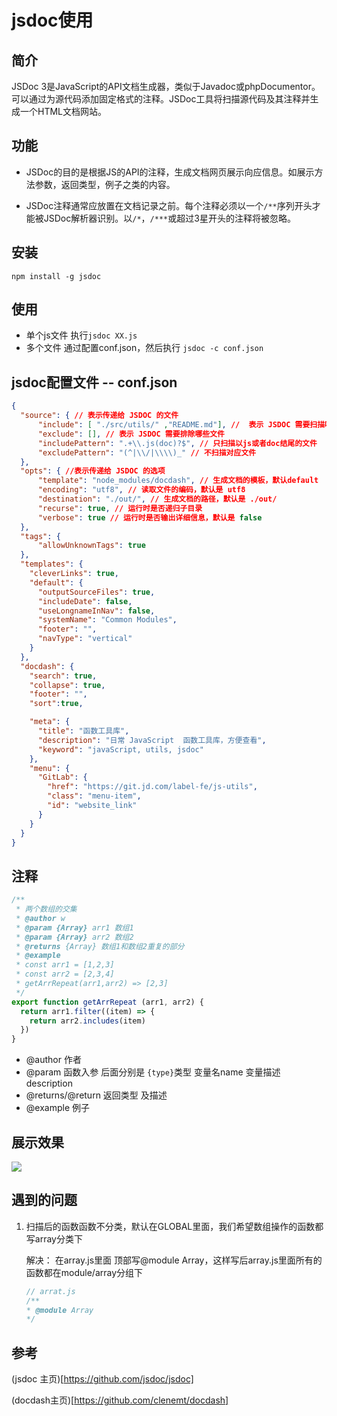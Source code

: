 # jsdoc使用

## 简介

JSDoc 3是JavaScript的API文档生成器，类似于Javadoc或phpDocumentor。可以通过为源代码添加固定格式的注释。JSDoc工具将扫描源代码及其注释并生成一个HTML文档网站。

## 功能

+ JSDoc的目的是根据JS的API的注释，生成文档网页展示向应信息。如展示方法参数，返回类型，例子之类的内容。

+ JSDoc注释通常应放置在文档记录之前。每个注释必须以一个`/**`序列开头才能被JSDoc解析器识别。以`/*`，`/***`或超过3星开头的注释将被忽略。

## 安装

`npm install -g jsdoc`

## 使用

+ 单个js文件  执行`jsdoc XX.js`
+ 多个文件 通过配置conf.json，然后执行 `jsdoc -c conf.json`

## jsdoc配置文件 -- conf.json

```json
{
  "source": { // 表示传递给 JSDOC 的文件
      "include": [ "./src/utils/" ,"README.md"], //  表示 JSDOC 需要扫描哪些文件
      "exclude": [], // 表示 JSDOC 需要排除哪些文件
      "includePattern": ".+\\.js(doc)?$", // 只扫描以js或者doc结尾的文件
      "excludePattern": "(^|\\/|\\\\)_" // 不扫描对应文件
  },
  "opts": { //表示传递给 JSDOC 的选项
      "template": "node_modules/docdash", // 生成文档的模板，默认default  本utils项目里面使用了 docdash主题 
      "encoding": "utf8", // 读取文件的编码，默认是 utf8
      "destination": "./out/", // 生成文档的路径，默认是 ./out/
      "recurse": true, // 运行时是否递归子目录
      "verbose": true // 运行时是否输出详细信息，默认是 false
  },
  "tags": {
      "allowUnknownTags": true
  },
  "templates": {
    "cleverLinks": true,
    "default": {
      "outputSourceFiles": true,
      "includeDate": false,
      "useLongnameInNav": false,
      "systemName": "Common Modules",
      "footer": "",
      "navType": "vertical"
    }
  },
  "docdash": {
    "search": true,
    "collapse": true,
    "footer": "",
    "sort":true,

    "meta": {
      "title": "函数工具库",
      "description": "日常 JavaScript  函数工具库，方便查看",
      "keyword": "javaScript, utils, jsdoc"
    },
    "menu": {
      "GitLab": {
        "href": "https://git.jd.com/label-fe/js-utils",
        "class": "menu-item",
        "id": "website_link"
      }
    }
  }
}
```



## 注释

```js
/**
 * 两个数组的交集
 * @author w
 * @param {Array} arr1 数组1
 * @param {Array} arr2 数组2
 * @returns {Array} 数组1和数组2重复的部分
 * @example
 * const arr1 = [1,2,3]
 * const arr2 = [2,3,4]
 * getArrRepeat(arr1,arr2) => [2,3]
 */
export function getArrRepeat (arr1, arr2) {
  return arr1.filter((item) => {
    return arr2.includes(item)
  })
}
```

+ @author 作者
+ @param 函数入参  后面分别是 `{type}`类型  变量名name   变量描述description
+ @returns/@return 返回类型 及描述
+ @example 例子

## 展示效果

![](C:\Users\wangyuan198\Pictures\企业咚咚截图20210421174855.png)

## 遇到的问题

1. 扫描后的函数函数不分类，默认在GLOBAL里面，我们希望数组操作的函数都写array分类下

   解决： 在array.js里面 顶部写@module Array，这样写后array.js里面所有的函数都在module/array分组下

   ```js
   // arrat.js
   /**
   * @module Array
   */
   ```

   

## 参考

(jsdoc 主页)[https://github.com/jsdoc/jsdoc]

(docdash主页)[https://github.com/clenemt/docdash]
